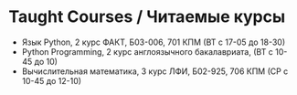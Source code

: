 # Taught Courses / Читаемые курсы
- Язык Python, 2 курс ФАКТ, Б03-006, 701 КПМ (ВТ с 17-05 до 18-30)
- Python Programming, 2 курс англоязычного бакалавриата, (ВТ с 10-45 до 10)
- Вычислительная математика, 3 курс ЛФИ, Б02-925, 706 КПМ (СР с 10-45 до 12-10)
